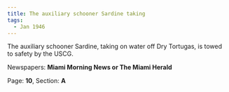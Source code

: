 ```yaml
---  
title: The auxiliary schooner Sardine taking  
tags:  
  - Jan 1946  
---  
```

  
The auxiliary schooner Sardine, taking on water off Dry Tortugas, is towed to safety by the USCG.  
  
Newspapers: **Miami Morning News or The Miami Herald**  
  
Page: **10**, Section: **A** 
